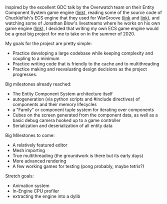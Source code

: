 Inspired by the excellent GDC talk by the Overwatch team on their Entity Component System game engine ([link](https://youtu.be/W3aieHjyNvw)), 
reading some of the source code of Chucklefish's ECS engine that they used for WarGroove ([link](https://github.com/amzeratul/halley) and [link](https://wargroove.com/)),
and watching some of Jonathan Blow's livestreams where he works on his own game engine ([link](https://www.youtube.com/playlist?list=PLmV5I2fxaiCI9IAdFmGChKbIbenqRMi6Z)), I decided that writing my own ECS game engine would be a great big project for me to take on in the summer of 2020. 

My goals for the project are pretty simple:
- Practice developing a large codebase while keeping complexity and coupling to a minimum
- Practice writing code that is friendly to the cache and to multithreading
- Practice making and reevaluating design decisions as the project progresses. 

Big milestones already reached:
- The Entity Component System architecture itself
- autogeneration (via python scripts and #include directives) of components and their memory lifecycles
- a "Family" or component tuple system for iterating over components
- Cubes on the screen generated from the component data, as well as a basic debug camera hooked up to a game controller 
- Serialization and deserialization of all entity data

Big Milestones to come:
- A relatively featured editor
- Mesh importing
- True multithreading (the groundwork is there but its early days)
- More advanced rendering
- A few working games for testing (pong probably, maybe tetris?)

Stretch goals:
- Animation system
- In-Engine CPU profiler
- extracting the engine into a dylib 
